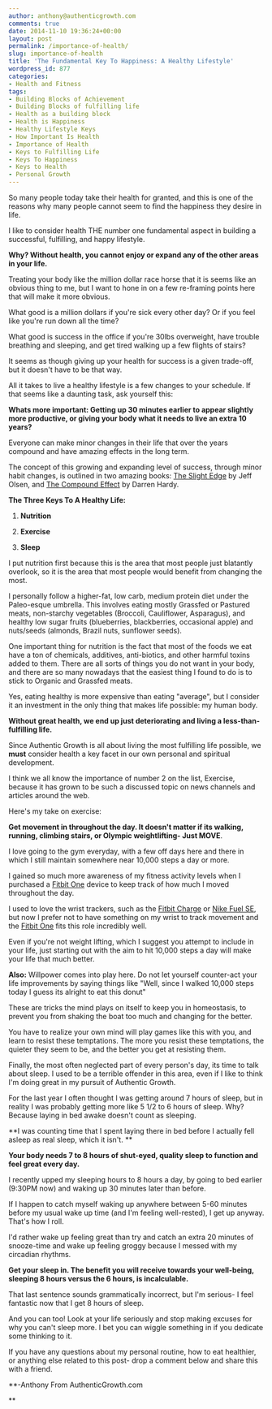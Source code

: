 ```yaml
---
author: anthony@authenticgrowth.com
comments: true
date: 2014-11-10 19:36:24+00:00
layout: post
permalink: /importance-of-health/
slug: importance-of-health
title: 'The Fundamental Key To Happiness: A Healthy Lifestyle'
wordpress_id: 877
categories:
- Health and Fitness
tags:
- Building Blocks of Achievement
- Building Blocks of fulfilling life
- Health as a building block
- Health is Happiness
- Healthy Lifestyle Keys
- How Important Is Health
- Importance of Health
- Keys to Fulfilling Life
- Keys To Happiness
- Keys to Health
- Personal Growth
---
```


So many people today take their health for granted, and this is one of the reasons why many people cannot seem to find the happiness they desire in life.




I like to consider health THE number one fundamental aspect in building a successful, fulfilling, and happy lifestyle.


**Why? Without health, you cannot enjoy or expand any of the other areas in your life.**


Treating your body like the million dollar race horse that it is seems like an obvious thing to me, but I want to hone in on a few re-framing points here that will make it more obvious.




What good is a million dollars if you're sick every other day? Or if you feel like you're run down all the time?




What good is success in the office if you're 30lbs overweight, have trouble breathing and sleeping, and get tired walking up a few flights of stairs?




It seems as though giving up your health for success is a given trade-off, but it doesn't have to be that way.




All it takes to live a healthy lifestyle is a few changes to your schedule. If that seems like a daunting task, ask yourself this:


**Whats more important: Getting up 30 minutes earlier to appear slightly more productive, or giving your body what it needs to live an extra 10 years?**


Everyone can make minor changes in their life that over the years compound and have amazing effects in the long term.




The concept of this growing and expanding level of success, through minor habit changes, is outlined in two amazing books: [The Slight Edge](http://www.amazon.com/gp/product/1626340463/ref=as_li_qf_sp_asin_il_tl?ie=UTF8&camp=1789&creative=9325&creativeASIN=1626340463&linkCode=as2&tag=escapicom-20&linkId=DQOM4VOMVXXBRCE4) by Jeff Olsen, and [The Compound Effect](http://www.amazon.com/gp/product/159315724X/ref=as_li_qf_sp_asin_il_tl?ie=UTF8&camp=1789&creative=9325&creativeASIN=159315724X&linkCode=as2&tag=escapicom-20&linkId=OXCX3DNW4GF6QB64) by Darren Hardy.


**The Three Keys To A Healthy Life:**



 	
  1. **Nutrition**

 	
  2. **Exercise**

 	
  3. **Sleep**




I put nutrition first because this is the area that most people just blatantly overlook, so it is the area that most people would benefit from changing the most.




I personally follow a higher-fat, low carb, medium protein diet under the Paleo-esque umbrella. This involves eating mostly Grassfed or Pastured meats, non-starchy vegetables (Broccoli, Cauliflower, Asparagus), and healthy low sugar fruits (blueberries, blackberries, occasional apple) and nuts/seeds (almonds, Brazil nuts, sunflower seeds).




One important thing for nutrition is the fact that most of the foods we eat have a ton of chemicals, additives, anti-biotics, and other harmful toxins added to them. There are all sorts of things you do not want in your body, and there are so many nowadays that the easiest thing I found to do is to stick to Organic and Grassfed meats.




Yes, eating healthy is more expensive than eating "average", but I consider it an investment in the only thing that makes life possible: my human body.

**Without great health, we end up just deteriorating and living a less-than-fulfilling life.**




Since Authentic Growth is all about living the most fulfilling life possible, we **must** consider health a key facet in our own personal and spiritual development.




I think we all know the importance of number 2 on the list, Exercise, because it has grown to be such a discussed topic on news channels and articles around the web.




Here's my take on exercise:


**Get movement in throughout the day. It doesn't matter if its walking, running, climbing stairs, or Olympic weightlifting- Just MOVE**.


I love going to the gym everyday, with a few off days here and there in which I still maintain somewhere near 10,000 steps a day or more.




I gained so much more awareness of my fitness activity levels when I purchased a [Fitbit One](http://amzn.to/1AVA4uu) device to keep track of how much I moved throughout the day.




I used to love the wrist trackers, such as the [Fitbit Charge](http://www.amazon.com/gp/product/B00N2BVOUE/ref=as_li_qf_sp_asin_il_tl?ie=UTF8&camp=1789&creative=9325&creativeASIN=B00N2BVOUE&linkCode=as2&tag=escapicom-20&linkId=YCHOK4IL2W7KLMXV) or [Nike Fuel SE](http://www.amazon.com/gp/product/B00GIYI19E/ref=as_li_qf_sp_asin_il_tl?ie=UTF8&camp=1789&creative=9325&creativeASIN=B00GIYI19E&linkCode=as2&tag=escapicom-20&linkId=DR2BFO6LNCI3V2SG), but now I prefer not to have something on my wrist to track movement and the [Fitbit One](http://amzn.to/1AVA4uu) fits this role incredibly well.




Even if you're not weight lifting, which I suggest you attempt to include in your life, just starting out with the aim to hit 10,000 steps a day will make your life that much better.




**Also:** Willpower comes into play here. Do not let yourself counter-act your life improvements by saying things like "Well, since I walked 10,000 steps today I guess its alright to eat this donut"




These are tricks the mind plays on itself to keep you in homeostasis, to prevent you from shaking the boat too much and changing for the better.




You have to realize your own mind will play games like this with you, and learn to resist these temptations. The more you resist these temptations, the quieter they seem to be, and the better you get at resisting them.




Finally, the most often neglected part of every person's day, its time to talk about sleep. I used to be a terrible offender in this area, even if I like to think I'm doing great in my pursuit of Authentic Growth.




For the last year I often thought I was getting around 7 hours of sleep, but in reality I was probably getting more like 5 1/2 to 6 hours of sleep. Why? Because laying in bed awake doesn't count as sleeping.

**I was counting time that I spent laying there in bed before I actually fell asleep as real sleep, which it isn't. **


**Your body needs 7 to 8 hours of shut-eyed, quality sleep to function and feel great every day.**


I recently upped my sleeping hours to 8 hours a day, by going to bed earlier (9:30PM now) and waking up 30 minutes later than before.




If I happen to catch myself waking up anywhere between 5-60 minutes before my usual wake up time (and I'm feeling well-rested), I get up anyway. That's how I roll.




I'd rather wake up feeling great than try and catch an extra 20 minutes of snooze-time and wake up feeling groggy because I messed with my circadian rhythms.


**Get your sleep in. The benefit you will receive towards your well-being, sleeping 8 hours versus the 6 hours, is incalculable.**


That last sentence sounds grammatically incorrect, but I'm serious- I feel fantastic now that I get 8 hours of sleep.




And you can too! Look at your life seriously and stop making excuses for why you can't sleep more. I bet you can wiggle something in if you dedicate some thinking to it.




If you have any questions about my personal routine, how to eat healthier, or anything else related to this post- drop a comment below and share this with a friend.




**-Anthony From AuthenticGrowth.com

**
